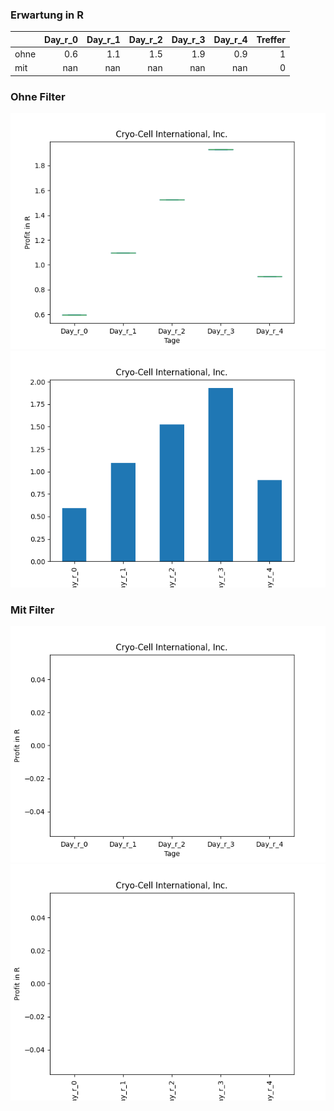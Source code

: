### Erwartung in R
|      |   Day_r_0 |   Day_r_1 |   Day_r_2 |   Day_r_3 |   Day_r_4 |   Treffer |
|:-----|----------:|----------:|----------:|----------:|----------:|----------:|
| ohne |       0.6 |       1.1 |       1.5 |       1.9 |       0.9 |         1 |
| mit  |     nan   |     nan   |     nan   |     nan   |     nan   |         0 |

### Ohne Filter
![image info](./data/CCEL_box_all.png)
![image info](./data/CCEL_median_all.png)

### Mit Filter
![image info](./data/CCEL_box_filtered.png)
![image info](./data/CCEL_median_filtered.png)